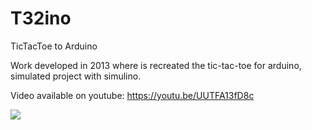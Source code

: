 # T32ino

TicTacToe to Arduino

Work developed in 2013 where is recreated the tic-tac-toe for arduino, simulated project with simulino.

Video available on youtube:
https://youtu.be/UUTFA13fD8c

![](https://youtu.be/UUTFA13fD8c)
